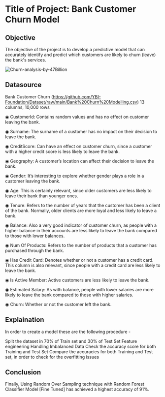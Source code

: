 # Title of Project: Bank Customer Churn Model

## Objective

The objective of the project is to develop a predictive model that can accurately identify and predict which customers are likely to churn (leave) the bank's services.

![Churn-analysis-by-47Billion](https://github.com/Mohamed-Ashif/Bank-Customer-Churn-Model/assets/78372127/06c33c73-e648-47a5-9424-ff00414adb27)

## Datasource

Bank Customer Churn (https://github.com/YBI-Foundation/Dataset/raw/main/Bank%20Churn%20Modelling.csv) 13 columns, 10,000 rows

◉ CustomerId: Contains random values and has no effect on customer leaving the bank.

◉ Surname: The surname of a customer has no impact on their decision to leave the bank.

◉ CreditScore: Can have an effect on customer churn, since a customer with a higher credit score is less likely to leave the bank.

◉ Geography: A customer’s location can affect their decision to leave the bank.

◉ Gender: It’s interesting to explore whether gender plays a role in a customer leaving the bank.

◉ Age: This is certainly relevant, since older customers are less likely to leave their bank than younger ones.

◉ Tenure: Refers to the number of years that the customer has been a client of the bank. Normally, older clients are more loyal and less likely to leave a bank.

◉ Balance: Also a very good indicator of customer churn, as people with a higher balance in their accounts are less likely to leave the bank compared to those with lower balances.

◉ Num Of Products: Refers to the number of products that a customer has purchased through the bank.

◉ Has Credit Card: Denotes whether or not a customer has a credit card. This column is also relevant, since people with a credit card are less likely to leave the bank.

◉ Is Active Member: Active customers are less likely to leave the bank.

◉ Estimated Salary: As with balance, people with lower salaries are more likely to leave the bank compared to those with higher salaries.

◉ Churn: Whether or not the customer left the bank.

## Explaination

In order to create a model these are the following procedure -

Split the dataset in 70% of Train set and 30% of Test Set
Feature engineering
Handling Imbalanced Data
Check the accuracy score for both Training and Test Set
Compare the accuracies for both Training and Test set, in order to check for the overfitting issues

## Conclusion

Finally, Using Random Over Sampling technique with Random Forest Classifier Model [Fine Tuned] has achieved a highest accuracy of 91%.

